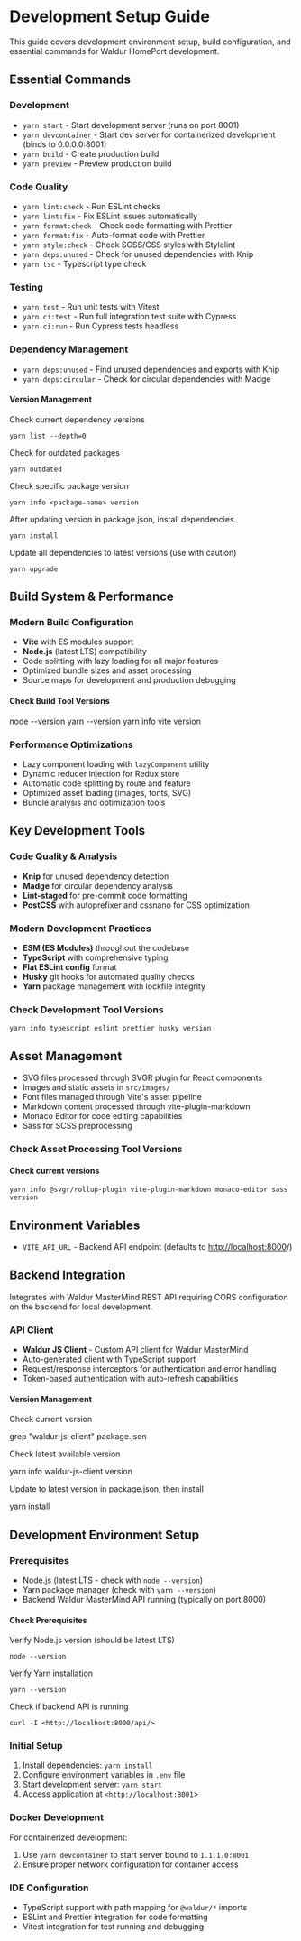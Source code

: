 <!-- EXTERNAL DOCUMENT
Source: https://code.opennodecloud.com/waldur/waldur-homeport.git
Branch: develop
Remote Path: docs//development-setup.md
Local Path: docs/developer-guide/ui
Last Sync: 2025-10-30T22:48:16.890169

WARNING: This file is automatically synchronized from the source repository.
DO NOT EDIT this file directly. Changes will be overwritten.
Edit the source at: https://code.opennodecloud.com/waldur/waldur-homeport.git/-/tree/develop/docs//development-setup.md
-->


# Development Setup Guide

This guide covers development environment setup, build configuration, and essential commands for Waldur HomePort development.

## Essential Commands

### Development

- `yarn start` - Start development server (runs on port 8001)
- `yarn devcontainer` - Start dev server for containerized development (binds to 0.0.0.0:8001)
- `yarn build` - Create production build
- `yarn preview` - Preview production build

### Code Quality

- `yarn lint:check` - Run ESLint checks
- `yarn lint:fix` - Fix ESLint issues automatically
- `yarn format:check` - Check code formatting with Prettier
- `yarn format:fix` - Auto-format code with Prettier
- `yarn style:check` - Check SCSS/CSS styles with Stylelint
- `yarn deps:unused` - Check for unused dependencies with Knip
- `yarn tsc` - Typescript type check

### Testing

- `yarn test` - Run unit tests with Vitest
- `yarn ci:test` - Run full integration test suite with Cypress
- `yarn ci:run` - Run Cypress tests headless

### Dependency Management

- `yarn deps:unused` - Find unused dependencies and exports with Knip
- `yarn deps:circular` - Check for circular dependencies with Madge

#### Version Management

Check current dependency versions

`yarn list --depth=0`

Check for outdated packages

`yarn outdated`

Check specific package version

`yarn info <package-name> version`

After updating version in package.json, install dependencies

`yarn install`

Update all dependencies to latest versions (use with caution)

`yarn upgrade`

## Build System & Performance

### Modern Build Configuration

- **Vite** with ES modules support
- **Node.js** (latest LTS) compatibility
- Code splitting with lazy loading for all major features
- Optimized bundle sizes and asset processing
- Source maps for development and production debugging

#### Check Build Tool Versions

node --version
yarn --version
yarn info vite version

### Performance Optimizations

- Lazy component loading with `lazyComponent` utility
- Dynamic reducer injection for Redux store
- Automatic code splitting by route and feature
- Optimized asset loading (images, fonts, SVG)
- Bundle analysis and optimization tools

## Key Development Tools

### Code Quality & Analysis

- **Knip** for unused dependency detection
- **Madge** for circular dependency analysis
- **Lint-staged** for pre-commit code formatting
- **PostCSS** with autoprefixer and cssnano for CSS optimization

### Modern Development Practices

- **ESM (ES Modules)** throughout the codebase
- **TypeScript** with comprehensive typing
- **Flat ESLint config** format
- **Husky** git hooks for automated quality checks
- **Yarn** package management with lockfile integrity

### Check Development Tool Versions

`yarn info typescript eslint prettier husky version`

## Asset Management

- SVG files processed through SVGR plugin for React components
- Images and static assets in `src/images/`
- Font files managed through Vite's asset pipeline
- Markdown content processed through vite-plugin-markdown
- Monaco Editor for code editing capabilities
- Sass for SCSS preprocessing

### Check Asset Processing Tool Versions

#### Check current versions

`yarn info @svgr/rollup-plugin vite-plugin-markdown monaco-editor sass version`

## Environment Variables

- `VITE_API_URL` - Backend API endpoint (defaults to <http://localhost:8000>/)

## Backend Integration

Integrates with Waldur MasterMind REST API requiring CORS configuration on the backend for local development.

### API Client

- **Waldur JS Client** - Custom API client for Waldur MasterMind
- Auto-generated client with TypeScript support
- Request/response interceptors for authentication and error handling
- Token-based authentication with auto-refresh capabilities

#### Version Management

Check current version

grep "waldur-js-client" package.json

Check latest available version

yarn info waldur-js-client version

Update to latest version in package.json, then install

yarn install

## Development Environment Setup

### Prerequisites

- Node.js (latest LTS - check with `node --version`)
- Yarn package manager (check with `yarn --version`)
- Backend Waldur MasterMind API running (typically on port 8000)

#### Check Prerequisites

Verify Node.js version (should be latest LTS)

`node --version`

Verify Yarn installation

`yarn --version`

Check if backend API is running

`curl -I <http://localhost:8000/api/>`

### Initial Setup

1. Install dependencies: `yarn install`
2. Configure environment variables in `.env` file
3. Start development server: `yarn start`
4. Access application at `<http://localhost:8001`>

### Docker Development

For containerized development:

1. Use `yarn devcontainer` to start server bound to `1.1.1.0:8001`
2. Ensure proper network configuration for container access

### IDE Configuration

- TypeScript support with path mapping for `@waldur/*` imports
- ESLint and Prettier integration for code formatting
- Vitest integration for test running and debugging
